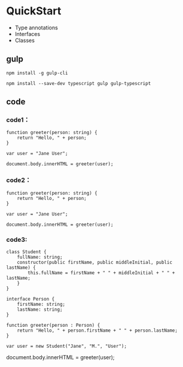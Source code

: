 # QuickStart #

* Type annotations
* Interfaces
* Classes

## gulp ##

	npm install -g gulp-cli

	npm install --save-dev typescript gulp gulp-typescript

## code ##

### code1： ###

	function greeter(person: string) {
	    return "Hello, " + person;
	}
	
	var user = "Jane User";
	
	document.body.innerHTML = greeter(user);

### code2： ###

	function greeter(person: string) {
	    return "Hello, " + person;
	}
	
	var user = "Jane User";
	
	document.body.innerHTML = greeter(user);

### code3: ###

	class Student {
	    fullName: string;
	    constructor(public firstName, public middleInitial, public lastName) {
	        this.fullName = firstName + " " + middleInitial + " " + lastName;
	    }
	}
	
	interface Person {
	    firstName: string;
	    lastName: string;
	}
	
	function greeter(person : Person) {
	    return "Hello, " + person.firstName + " " + person.lastName;
	}
	
	var user = new Student("Jane", "M.", "User");

document.body.innerHTML = greeter(user);

